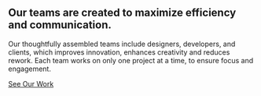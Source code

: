 <h2>Our teams are created to maximize <span class="highlight">efficiency and communication.</span></h2>
<p>Our thoughtfully assembled teams include designers, developers, and clients, which improves innovation, enhances creativity and reduces rework. Each team works on only one project at a time, to ensure focus and engagement.</p>
<a href="/our-work" class="btn">See Our Work</a>
